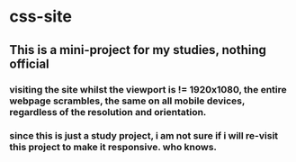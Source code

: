 # css-site
## This is a mini-project for my studies, nothing official
 ### visiting the site whilst the viewport is != 1920x1080, the entire webpage scrambles, the same on all mobile devices, regardless of the resolution and orientation. 
 ### since this is just a study project, i am not sure if i will re-visit this project to make it responsive. who knows.
